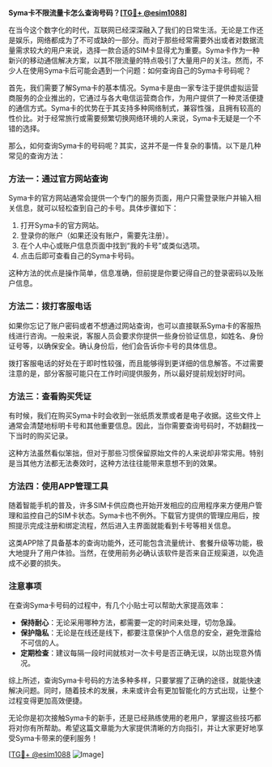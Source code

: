 **Syma卡不限流量卡怎么查询号码？[[TG💪+ @esim1088](https://t.me/s/esim1088)]**

在当今这个数字化的时代，互联网已经深深融入了我们的日常生活。无论是工作还是娱乐，网络都成为了不可或缺的一部分。而对于那些经常需要外出或者对数据流量需求较大的用户来说，选择一款合适的SIM卡显得尤为重要。Syma卡作为一种新兴的移动通信解决方案，以其不限流量的特点吸引了大量用户的关注。然而，不少人在使用Syma卡后可能会遇到一个问题：如何查询自己的Syma卡号码呢？

首先，我们需要了解Syma卡的基本情况。Syma卡是由一家专注于提供虚拟运营商服务的企业推出的，它通过与各大电信运营商合作，为用户提供了一种灵活便捷的通信方式。Syma卡的优势在于其支持多种网络制式，兼容性强，且拥有较高的性价比。对于经常旅行或需要频繁切换网络环境的人来说，Syma卡无疑是一个不错的选择。

那么，如何查询Syma卡的号码呢？其实，这并不是一件复杂的事情。以下是几种常见的查询方法：

### 方法一：通过官方网站查询

Syma卡的官方网站通常会提供一个专门的服务页面，用户只需登录账户并输入相关信息，就可以轻松查到自己的卡号。具体步骤如下：

1. 打开Syma卡的官方网站。
2. 登录你的账户（如果还没有账户，需要先注册）。
3. 在个人中心或账户信息页面中找到“我的卡号”或类似选项。
4. 点击后即可查看自己的Syma卡号码。

这种方法的优点是操作简单，信息准确，但前提是你要记得自己的登录密码以及账户信息。

### 方法二：拨打客服电话

如果你忘记了账户密码或者不想通过网站查询，也可以直接联系Syma卡的客服热线进行咨询。一般来说，客服人员会要求你提供一些身份验证信息，如姓名、身份证号等，以确保安全。确认身份后，他们会告诉你卡号的具体信息。

拨打客服电话的好处在于即时性较强，而且能够得到更详细的信息解答。不过需要注意的是，部分客服可能只在工作时间提供服务，所以最好提前规划好时间。

### 方法三：查看购买凭证

有时候，我们在购买Syma卡时会收到一张纸质发票或者是电子收据。这些文件上通常会清楚地标明卡号和其他重要信息。因此，当你需要查询号码时，不妨翻找一下当时的购买记录。

这种方法虽然看似笨拙，但对于那些习惯保留原始文件的人来说却非常实用。特别是当其他方法都无法奏效时，这种方法往往能带来意想不到的效果。

### 方法四：使用APP管理工具

随着智能手机的普及，许多SIM卡供应商也开始开发相应的应用程序来方便用户管理和监控自己的SIM卡状态。Syma卡也不例外。下载官方提供的管理应用后，按照提示完成注册和绑定流程，然后进入主界面就能看到卡号等相关信息。

这类APP除了具备基本的查询功能外，还可能包含流量统计、套餐升级等功能，极大地提升了用户体验。当然，在使用前务必确认该软件是否来自正规渠道，以免造成不必要的损失。

### 注意事项

在查询Syma卡号码的过程中，有几个小贴士可以帮助大家提高效率：

- **保持耐心**：无论采用哪种方法，都需要一定的时间来处理，切勿急躁。
- **保护隐私**：无论是在线还是线下，都要注意保护个人信息的安全，避免泄露给不可信的人。
- **定期检查**：建议每隔一段时间就核对一次卡号是否正确无误，以防出现意外情况。

综上所述，查询Syma卡号码的方法多种多样，只要掌握了正确的途径，就能快速解决问题。同时，随着技术的发展，未来或许会有更加智能化的方式出现，让整个过程变得更加高效便捷。

无论你是初次接触Syma卡的新手，还是已经熟练使用的老用户，掌握这些技巧都将对你有所帮助。希望这篇文章能为大家提供清晰的方向指引，并让大家更好地享受Syma卡带来的便利服务！

[[TG💪+ @esim1088](https://t.me/s/esim1088) ![Image](https://i.postimg.cc/4NQfJmqS/Snipaste-2025-05-13-00-14-12.png)]